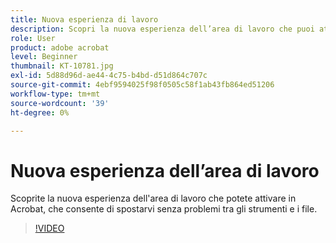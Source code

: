 ```yaml
---
title: Nuova esperienza di lavoro
description: Scopri la nuova esperienza dell’area di lavoro che puoi attivare in Acrobat
role: User
product: adobe acrobat
level: Beginner
thumbnail: KT-10781.jpg
exl-id: 5d88d96d-ae44-4c75-b4bd-d51d864c707c
source-git-commit: 4ebf9594025f98f0505c58f1ab43fb864ed51206
workflow-type: tm+mt
source-wordcount: '39'
ht-degree: 0%

---
```


# Nuova esperienza dell’area di lavoro

Scoprite la nuova esperienza dell&#39;area di lavoro che potete attivare in Acrobat, che consente di spostarvi senza problemi tra gli strumenti e i file.

>[!VIDEO](https://video.tv.adobe.com/v/345949?quality=12&learn=on&hidetitle=true)
